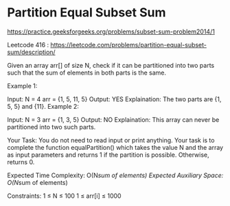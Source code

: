 # Partition Equal Subset Sum


https://practice.geeksforgeeks.org/problems/subset-sum-problem2014/1

Leetcode 416 : https://leetcode.com/problems/partition-equal-subset-sum/description/



Given an array arr[] of size N, check if it can be partitioned into two parts such that the sum of elements in both parts is the same.

Example 1:

Input: N = 4
arr = {1, 5, 11, 5}
Output: YES
Explaination: 
The two parts are {1, 5, 5} and {11}.
Example 2:

Input: N = 3
arr = {1, 3, 5}
Output: NO
Explaination: This array can never be 
partitioned into two such parts.

Your Task:
You do not need to read input or print anything. Your task is to complete the function equalPartition() which takes the value N and the array as input parameters and returns 1 if the partition is possible. Otherwise, returns 0.


Expected Time Complexity: O(N*sum of elements)
Expected Auxiliary Space: O(N*sum of elements)


Constraints:
1 ≤ N ≤ 100
1 ≤ arr[i] ≤ 1000
